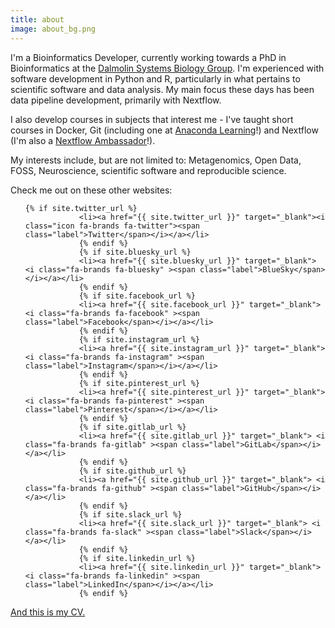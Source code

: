```yaml
---
title: about
image: about_bg.png
---
```


I'm a Bioinformatics Developer, currently working towards a PhD in Bioinformatics at the <a href="https://dalmolingroup.imd.ufrn.br/" target="_blank">Dalmolin Systems Biology Group</a>. 
I'm experienced with software development in Python and R, particularly in what pertains to scientific software and data analysis.
My main focus these days has been data pipeline development, primarily with Nextflow.

I also develop courses in subjects that interest me - I've taught short courses in Docker, Git (including one at <a href="https://learning.anaconda.cloud/version-control-with-git" target="_blank">Anaconda Learning</a>!)
and Nextflow (I'm also a <a href="https://www.nextflow.io/ambassadors.html" target="_blank">Nextflow Ambassador</a>!).

My interests include, but are not limited to: Metagenomics, Open Data, FOSS,
Neuroscience, scientific software and reproducible science.

Check me out on these other websites:

<ul class="icons">

    {% if site.twitter_url %}
    			<li><a href="{{ site.twitter_url }}" target="_blank"><i class="icon fa-brands fa-twitter"><span class="label">Twitter</span></i></a></li>
    			{% endif %}
    			{% if site.bluesky_url %}
    			<li><a href="{{ site.bluesky_url }}" target="_blank"> <i class="fa-brands fa-bluesky" ><span class="label">BlueSky</span></i></a></li>
    			{% endif %}
    			{% if site.facebook_url %}
    			<li><a href="{{ site.facebook_url }}" target="_blank"> <i class="fa-brands fa-facebook" ><span class="label">Facebook</span></i></a></li>
    			{% endif %}
    			{% if site.instagram_url %}
    			<li><a href="{{ site.instagram_url }}" target="_blank"> <i class="fa-brands fa-instagram" ><span class="label">Instagram</span></i></a></li>
    			{% endif %}
    			{% if site.pinterest_url %}
    			<li><a href="{{ site.pinterest_url }}" target="_blank"> <i class="fa-brands fa-pinterest" ><span class="label">Pinterest</span></i></a></li>
    			{% endif %}
    			{% if site.gitlab_url %}
    			<li><a href="{{ site.gitlab_url }}" target="_blank"> <i class="fa-brands fa-gitlab" ><span class="label">GitLab</span></i></a></li>
    			{% endif %}
    			{% if site.github_url %}
    			<li><a href="{{ site.github_url }}" target="_blank"> <i class="fa-brands fa-github" ><span class="label">GitHub</span></i></a></li>
    			{% endif %}
    			{% if site.slack_url %}
    			<li><a href="{{ site.slack_url }}" target="_blank"> <i class="fa-brands fa-slack" ><span class="label">Slack</span></i></a></li>
    			{% endif %}
    			{% if site.linkedin_url %}
    			<li><a href="{{ site.linkedin_url }}" target="_blank"> <i class="fa-brands fa-linkedin" ><span class="label">LinkedIn</span></i></a></li>
    			{% endif %}

</ul>

<a href="https://jvfe.github.io/cv/cv-en/cv-en.pdf" target="_blank">And this is my CV.</a>
